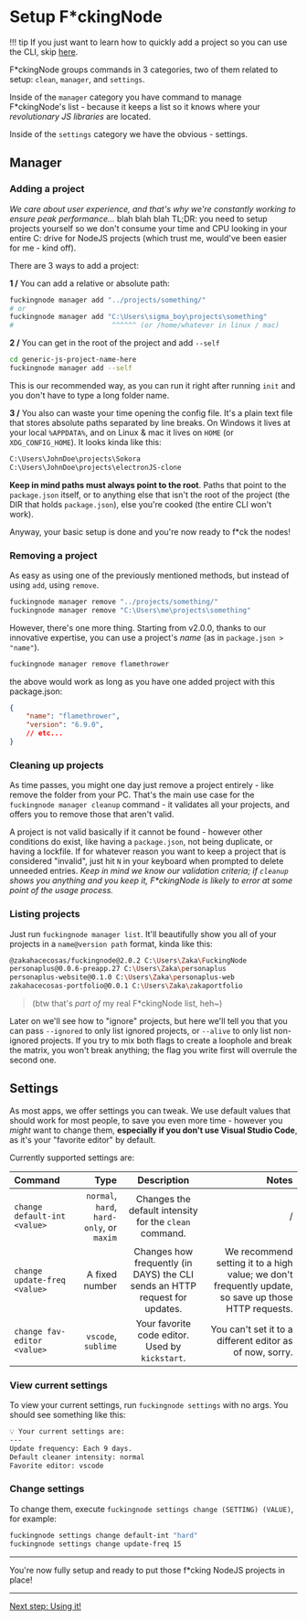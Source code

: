 # Setup F\*ckingNode

!!! tip
    If you just want to learn how to quickly add a project so you can use the CLI, skip [here](#adding-a-project).

F\*ckingNode groups commands in 3 categories, two of them related to setup: `clean`, `manager`, and `settings`.

Inside of the `manager` category you have command to manage F\*ckingNode's list - because it keeps a list so it knows where your _revolutionary JS libraries_ are located.

Inside of the `settings` category we have the obvious - settings.

## Manager

### Adding a project

_We care about user experience, and that's why we're constantly working to ensure peak performance..._ blah blah blah TL;DR: you need to setup projects yourself so we don't consume your time and CPU looking in your entire C: drive for NodeJS projects (which trust me, would've been easier for me - kind off).

There are 3 ways to add a project:

**1 /** You can add a relative or absolute path:

```bash
fuckingnode manager add "../projects/something/"
# or
fuckingnode manager add "C:\Users\sigma_boy\projects\something"
#                        ^^^^^^ (or /home/whatever in linux / mac)
```

**2 /** You can get in the root of the project and add `--self`

```bash
cd generic-js-project-name-here
fuckingnode manager add --self
```

This is our recommended way, as you can run it right after running `init` and you don't have to type a long folder name.

**3 /** You also can waste your time opening the config file. It's a plain text file that stores absolute paths separated by line breaks. On Windows it lives at your local `%APPDATA%`, and on Linux & mac it lives on `HOME` (or `XDG_CONFIG_HOME`). It looks kinda like this:

```txt
C:\Users\JohnDoe\projects\Sokora
C:\Users\JohnDoe\projects\electronJS-clone
```

**Keep in mind paths must always point to the root**. Paths that point to the `package.json` itself, or to anything else that isn't the root of the project (the DIR that holds `package.json`), else you're cooked (the entire CLI won't work).

Anyway, your basic setup is done and you're now ready to f*ck the nodes!

### Removing a project

As easy as using one of the previously mentioned methods, but instead of using `add`, using `remove`.

```bash
fuckingnode manager remove "../projects/something/"
fuckingnode manager remove "C:\Users\me\projects\something"
```

However, there's one more thing. Starting from v2.0.0, thanks to our innovative expertise, you can use a project's _name_ (as in `package.json > "name"`).

```bash
fuckingnode manager remove flamethrower
```

the above would work as long as you have one added project with this package.json:

```json
{
    "name": "flamethrower",
    "version": "6.9.0",
    // etc...
}
```

### Cleaning up projects

As time passes, you might one day just remove a project entirely - like remove the folder from your PC. That's the main use case for the `fuckingnode manager cleanup` command - it validates all your projects, and offers you to remove those that aren't valid.

A project is not valid basically if it cannot be found - however other conditions do exist, like having a `package.json`, not being duplicate, or having a lockfile. If for whatever reason you want to keep a project that is considered "invalid", just hit `N` in your keyboard when prompted to delete unneeded entries. _Keep in mind we know our validation criteria; if `cleanup` shows you anything and you keep it, F\*ckingNode is likely to error at some point of the usage process._

### Listing projects

Just run `fuckingnode manager list`. It'll beautifully show you all of your projects in a `name@version path` format, kinda like this:

```bash
@zakahacecosas/fuckingnode@2.0.2 C:\Users\Zaka\FuckingNode
personaplus@0.0.6-preapp.27 C:\Users\Zaka\personaplus
personaplus-website@0.1.0 C:\Users\Zaka\personaplus-web
zakahacecosas-portfolio@0.0.1 C:\Users\Zaka\zakaportfolio
```

> (btw that's _part of_ my real F*ckingNode list, heh~)

Later on we'll see how to "ignore" projects, but here we'll tell you that you can pass `--ignored` to only list ignored projects, or `--alive` to only list non-ignored projects. If you try to mix both flags to create a loophole and break the matrix, you won't break anything; the flag you write first will overrule the second one.

## Settings

As most apps, we offer settings you can tweak. We use default values that should work for most people, to save you even more time - however you _might_ want to change them, **especially if you don't use Visual Studio Code**, as it's your "favorite editor" by default.

Currently supported settings are:

| Command | Type | Description | Notes |
| :--- | ---: | :--: | ---: |
| `change default-int <value>` | `normal`, `hard`, `hard-only`, or `maxim` | Changes the default intensity for the `clean` command. | / |
| `change update-freq <value>` | A fixed number | Changes how frequently (in DAYS) the CLI sends an HTTP request for updates. | We recommend setting it to a high value; we don't frequently update, so save up those HTTP requests. |
| `change fav-editor <value>` | `vscode`, `sublime` | Your favorite code editor. Used by `kickstart`. | You can't set it to a different editor as of now, sorry. |

### View current settings

To view your current settings, run `fuckingnode settings` with no args. You should see something like this:

```bash
💡 Your current settings are:
---
Update frequency: Each 9 days.
Default cleaner intensity: normal
Favorite editor: vscode
```

### Change settings

To change them, execute `fuckingnode settings change (SETTING) (VALUE)`, for example:

```bash
fuckingnode settings change default-int "hard"
fuckingnode settings change update-freq 15
```

---

You're now fully setup and ready to put those f*cking NodeJS projects in place!

---

[Next step: Using it!](basic-usage.md)
